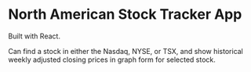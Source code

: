 # North American Stock Tracker App

Built with React.

Can find a stock in either the Nasdaq, NYSE, or TSX, and show historical weekly adjusted closing prices in graph form for selected stock.
